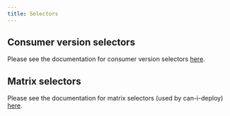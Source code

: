 ```yaml
---
title: Selectors
---
```


## Consumer version selectors

Please see the documentation for consumer version selectors [here](consumer_version_selectors).

## Matrix selectors

Please see the documentation for matrix selectors \(used by can-i-deploy\) [here](matrix_selectors).
